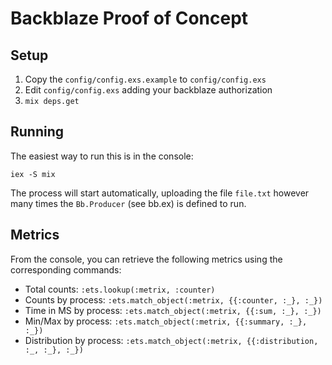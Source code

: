 # Backblaze Proof of Concept

## Setup

1. Copy the `config/config.exs.example` to `config/config.exs`
2. Edit `config/config.exs` adding your backblaze authorization
3. `mix deps.get`

## Running

The easiest way to run this is in the console:

`iex -S mix`

The process will start automatically, uploading the file `file.txt` however many
times the `Bb.Producer` (see bb.ex) is defined to run.

## Metrics

From the console, you can retrieve the following metrics using the corresponding
commands:

- Total counts: `:ets.lookup(:metrix, :counter)`
- Counts by process: `:ets.match_object(:metrix, {{:counter, :_}, :_})`
- Time in MS by process: `:ets.match_object(:metrix, {{:sum, :_}, :_})`
- Min/Max by process: `:ets.match_object(:metrix, {{:summary, :_}, :_})`
- Distribution by process: `:ets.match_object(:metrix, {{:distribution, :_, :_}, :_})`
